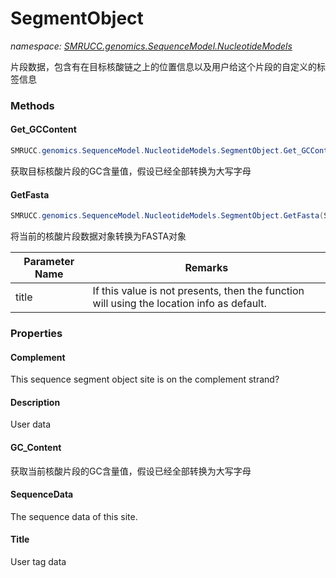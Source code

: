﻿# SegmentObject
_namespace: [SMRUCC.genomics.SequenceModel.NucleotideModels](./index.md)_

片段数据，包含有在目标核酸链之上的位置信息以及用户给这个片段的自定义的标签信息



### Methods

#### Get_GCContent
```csharp
SMRUCC.genomics.SequenceModel.NucleotideModels.SegmentObject.Get_GCContent(System.String)
```
获取目标核酸片段的GC含量值，假设已经全部转换为大写字母

#### GetFasta
```csharp
SMRUCC.genomics.SequenceModel.NucleotideModels.SegmentObject.GetFasta(System.String)
```
将当前的核酸片段数据对象转换为FASTA对象

|Parameter Name|Remarks|
|--------------|-------|
|title|If this value is not presents, then the function will using the location info as default.|



### Properties

#### Complement
This sequence segment object site is on the complement strand?
#### Description
User data
#### GC_Content
获取当前核酸片段的GC含量值，假设已经全部转换为大写字母
#### SequenceData
The sequence data of this site.
#### Title
User tag data
